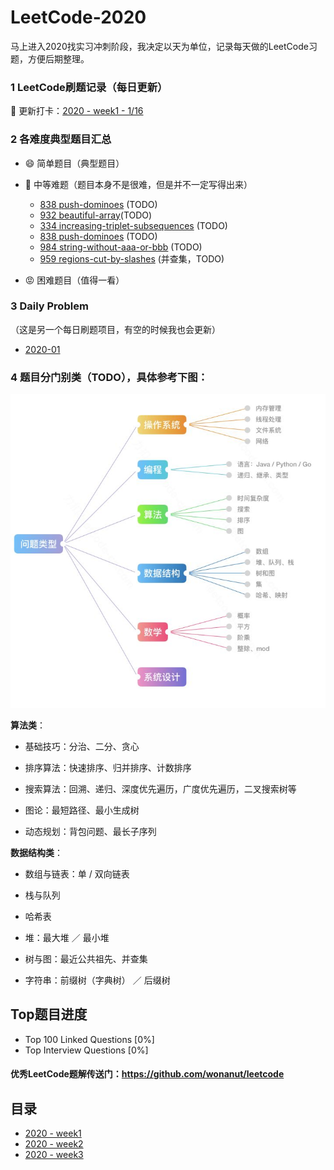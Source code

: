 # LeetCode-2020
马上进入2020找实习冲刺阶段，我决定以天为单位，记录每天做的LeetCode习题，方便后期整理。



### 1 LeetCode刷题记录（每日更新）

📅 更新打卡：[2020 - week1 - 1/16](./src/2020-01/README.md)



### 2 各难度典型题目汇总

- 😄 简单题目（典型题目）



- 🤢 中等难题（题目本身不是很难，但是并不一定写得出来）
  - [838 push-dominoes](./puzzles/838-push-dominoes.md) (TODO)
  - [932 beautiful-array]()(TODO)
  - [334 increasing-triplet-subsequences](./week2/334-increasing-triplet-subsequence.py) (TODO)
  - [838 push-dominoes](./week1/838-push-dominoes.py) (TODO)
  - [984 string-without-aaa-or-bbb](./week1/984-string-without-aaa-or-bbb.py) (TODO)
  - [959 regions-cut-by-slashes](./week2/959-regions-cut-by-slashes.py) (并查集，TODO)



- 😡 困难题目（值得一看）





### 3 Daily Problem

（这是另一个每日刷题项目，有空的时候我也会更新）

- [2020-01](DailyProblem/2020-01/)



### 4 题目分门别类（TODO），具体参考下图：
![](./imgs/leetcode-map.jpg)

**算法类**：

- 基础技巧：分治、二分、贪心

- 排序算法：快速排序、归并排序、计数排序

- 搜索算法：回溯、递归、深度优先遍历，广度优先遍历，二叉搜索树等

- 图论：最短路径、最小生成树

- 动态规划：背包问题、最长子序列

  

**数据结构类**：

- 数组与链表：单 / 双向链表

- 栈与队列

- 哈希表

- 堆：最大堆 ／ 最小堆

- 树与图：最近公共祖先、并查集

- 字符串：前缀树（字典树） ／ 后缀树

  

## Top题目进度

- Top 100 Linked Questions [0%]
- Top Interview Questions [0%]



#### 优秀LeetCode题解传送门：https://github.com/wonanut/leetcode



## 目录

- [2020 - week1](./src/2020-01/week1/)
- [2020 - week2](./src/2020-01/week2/)
- [2020 - week3](./src/2020-01/week3/)